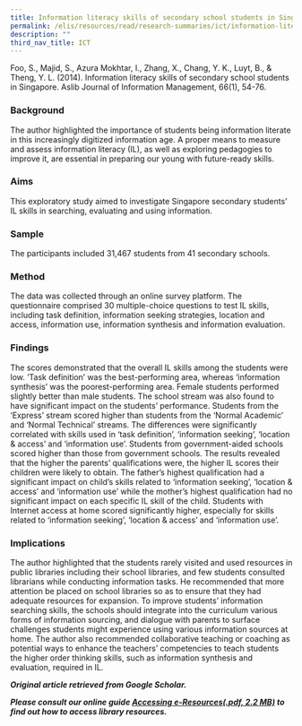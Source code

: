 ```yaml
---
title: Information literacy skills of secondary school students in Singapore
permalink: /elis/resources/read/research-summaries/ict/information-literacy-skills-of-secondary-school-students/
description: ""
third_nav_title: ICT
---
```

Foo, S., Majid, S., Azura Mokhtar, I., Zhang, X., Chang, Y. K., Luyt, B., & Theng, Y. L. (2014). Information literacy skills of secondary school students in Singapore. Aslib Journal of Information Management, 66(1), 54-76.

### Background

The author highlighted the importance of students being information literate in this increasingly digitized information age. A proper means to measure and assess information literacy (IL), as well as exploring pedagogies to improve it, are essential in preparing our young with future-ready skills.

### Aims

This exploratory study aimed to investigate Singapore secondary students’ IL skills in searching, evaluating and using information.

### Sample

The participants included 31,467 students from 41 secondary schools.

### Method

The data was collected through an online survey platform. The questionnaire comprised 30 multiple-choice questions to test IL skills, including task definition, information seeking strategies, location and access, information use, information synthesis and information evaluation.

### Findings

The scores demonstrated that the overall IL skills among the students were low. ’Task definition’ was the best-performing area, whereas ‘information synthesis’ was the poorest-performing area. Female students performed slightly better than male students. The school stream was also found to have significant impact on the students’ performance. Students from the ‘Express’ stream scored higher than students from the ‘Normal Academic’ and ‘Normal Technical’ streams. The differences were significantly correlated with skills used in ‘task definition’, ‘information seeking’, ‘location & access’ and ‘information use’. Students from government-aided schools scored higher than those from government schools. The results revealed that the higher the parents’ qualifications were, the higher IL scores their children were likely to obtain. The father’s highest qualification had a significant impact on child’s skills related to ‘information seeking’, ‘location & access’ and ‘information use’ while the mother’s highest qualification had no significant impact on each specific IL skill of the child. Students with Internet access at home scored significantly higher, especially for skills related to ‘information seeking’, ‘location & access’ and ‘information use’.

### Implications

The author highlighted that the students rarely visited and used resources in public libraries including their school libraries, and few students consulted librarians while conducting information tasks. He recommended that more attention be placed on school libraries so as to ensure that they had adequate resources for expansion. To improve students’ information searching skills, the schools should integrate into the curriculum various forms of information sourcing, and dialogue with parents to surface challenges students might experience using various information sources at home. The author also recommended collaborative teaching or coaching as potential ways to enhance the teachers’ competencies to teach students the higher order thinking skills, such as information synthesis and evaluation, required in IL.



_**Original article retrieved from Google Scholar.**_  

**_Please consult our online guide [Accessing e-Resources(.pdf, 2.2 MB)](https://academyofsingaporeteachers-moe-edu-sg-admin.cwp.sg/elis/resources/read/research-summaries/ict/18e45074-6b1b-4ac7-811f-1a8da16c4f81 "Accessing e-Resources") to find out how to access library resources._**